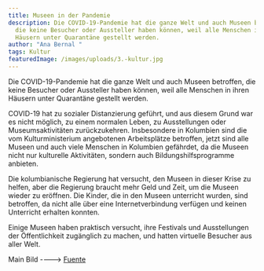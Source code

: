 ```yaml
---
title: Museen in der Pandemie
description: Die COVID-19-Pandemie hat die ganze Welt und auch Museen betroffen,
  die keine Besucher oder Aussteller haben können, weil alle Menschen in ihren
  Häusern unter Quarantäne gestellt werden.
author: "Ana Bernal "
tags: Kultur
featuredImage: /images/uploads/3.-kultur.jpg
---
```

Die COVID-19-Pandemie hat die ganze Welt und auch Museen betroffen, die keine Besucher oder Aussteller haben können, weil alle Menschen in ihren Häusern unter Quarantäne gestellt werden.

COVID-19 hat zu sozialer Distanzierung geführt, und aus diesem Grund war es nicht möglich, zu einem normalen Leben, zu Ausstellungen oder Museumsaktivitäten zurückzukehren. Insbesondere in Kolumbien sind die vom Kulturministerium angebotenen Arbeitsplätze betroffen, jetzt sind alle Museen und auch viele Menschen in Kolumbien gefährdet, da die Museen nicht nur kulturelle Aktivitäten, sondern auch Bildungshilfsprogramme anbieten.

Die kolumbianische Regierung hat versucht, den Museen in dieser Krise zu helfen, aber die Regierung braucht mehr Geld und Zeit, um die Museen wieder zu eröffnen. Die Kinder, die in den Museen unterricht wurden, sind betroffen, da nicht alle über eine Internetverbindung verfügen und keinen Unterricht erhalten konnten.

Einige Museen haben praktisch versucht, ihre Festivals und Ausstellungen der Öffentlichkeit zugänglich zu machen, und hatten virtuelle Besucher aus aller Welt.

Main Bild ----> [Fuente](https://www.cosasdearquitectos.com/2020/03/covid-19-estudio-de-arquitectura-pone-mascarillas-y-guantes-a-los-iconos-pintura/)